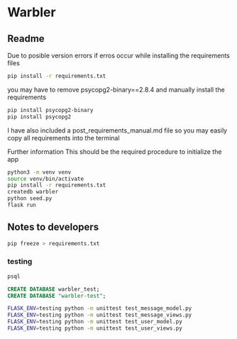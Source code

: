 # Warbler

## Readme

Due to posible version errors if erros occur while installing the requirements files

```bash
pip install -r requirements.txt
```

you may have to remove psycopg2-binary==2.8.4 and manually install the requirements

```bash
pip install psycopg2-binary
pip install psycopg2
```

I have also included a post_requirements_manual.md file so you may easily copy all requirements into the terminal

Further information
This should be the required procedure to initialize the app

```bash
python3 -m venv venv
source venv/bin/activate
pip install -r requirements.txt
createdb warbler
python seed.py
flask run
```

## Notes to developers

```bash
pip freeze > requirements.txt
```

### testing

```bash
psql
```

```sql
CREATE DATABASE warbler_test;
CREATE DATABASE "warbler-test";
```

```bash
FLASK_ENV=testing python -m unittest test_message_model.py
FLASK_ENV=testing python -m unittest test_message_views.py
FLASK_ENV=testing python -m unittest test_user_model.py
FLASK_ENV=testing python -m unittest test_user_views.py
```

